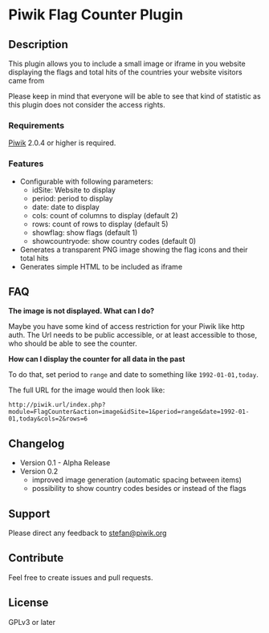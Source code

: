 # Piwik Flag Counter Plugin

## Description

This plugin allows you to include a small image or iframe in you website displaying the flags and total hits of the countries your website visitors came from

Please keep in mind that everyone will be able to see that kind of statistic as this plugin does not consider the access rights.

### Requirements

[Piwik](https://github.com/piwik/piwik) 2.0.4 or higher is required.

### Features

- Configurable with following parameters:
  - idSite: Website to display
  - period: period to display
  - date: date to display
  - cols: count of columns to display (default 2)
  - rows: count of rows to display (default 5)
  - showflag: show flags (default 1)
  - showcountryode: show country codes (default 0)
- Generates a transparent PNG image showing the flag icons and their total hits
- Generates simple HTML to be included as iframe

## FAQ

__The image is not displayed. What can I do?__

Maybe you have some kind of access restriction for your Piwik like http auth. The Url needs to be public accessible, or at least accessible to those, who should be able to see the counter.

__How can I display the counter for all data in the past__

To do that, set period to ```range``` and date to something like ```1992-01-01,today```.

The full URL for the image would then look like:
```
http://piwik.url/index.php?module=FlagCounter&action=image&idSite=1&period=range&date=1992-01-01,today&cols=2&rows=6
``` 

## Changelog

- Version 0.1 - Alpha Release
- Version 0.2 
  - improved image generation (automatic spacing between items)
  - possibility to show country codes besides or instead of the flags

## Support

Please direct any feedback to [stefan@piwik.org](mailto:stefan@piwik.org)

## Contribute

Feel free to create issues and pull requests.

## License

GPLv3 or later

